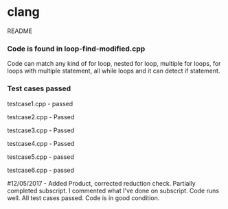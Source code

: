 # clang



README


### Code is found in loop-find-modified.cpp
Code can match any kind of for loop, nested for loop, multiple for loops, for loops with multiple statement, all while loops and it can detect if statement.

### Test cases passed

testcase1.cpp  -  passed

testcase2.cpp  -  Passed

testcase3.cpp  -  Passed

testcase4.cpp  -  Passed

testcase5.cpp  -  passed

testcase6.cpp  -  passed

#12/05/2017 - Added Product, corrected reduction check.
Partially completed subscript. I commented what I've done on subscript. Code runs well. All test cases passed. Code is in good condition.

